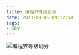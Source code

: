 ```yaml
---
title: 编程界等级划分
date: 2023-09-05 09:32:50
tags:
- 其他
---
```


![编程界等级划分](/pic/基本功/编程基础/编程界等级划分/编程届修炼等级.drawio.png)